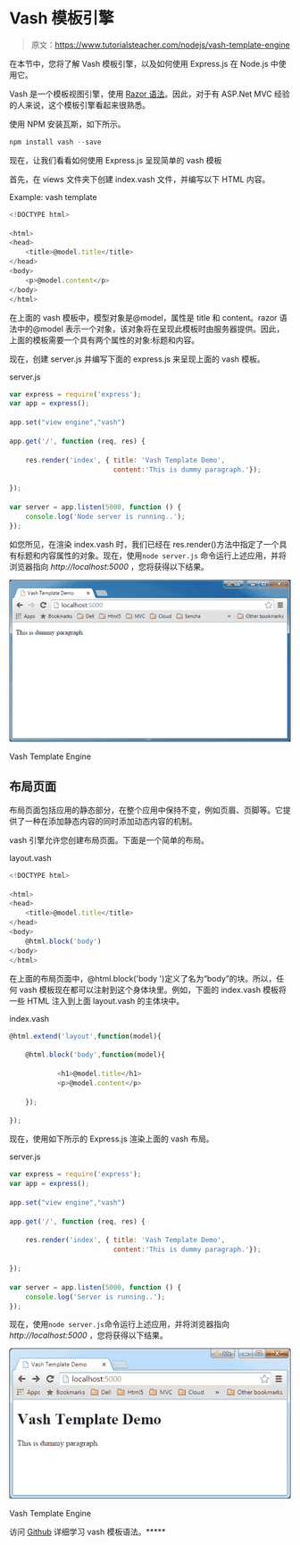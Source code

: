 # Vash 模板引擎

> 原文：<https://www.tutorialsteacher.com/nodejs/vash-template-engine>

在本节中，您将了解 Vash 模板引擎，以及如何使用 Express.js 在 Node.js 中使用它。

Vash 是一个模板视图引擎，使用 [Razor 语法](https://www.asp.net/web-pages/overview/getting-started/introducing-razor-syntax-(c))。因此，对于有 ASP.Net MVC 经验的人来说，这个模板引擎看起来很熟悉。

使用 NPM 安装瓦斯，如下所示。

```js
npm install vash --save
```

现在，让我们看看如何使用 Express.js 呈现简单的 vash 模板

首先，在 views 文件夹下创建 index.vash 文件，并编写以下 HTML 内容。

Example: vash template 

```js
<!DOCTYPE html>

<html>
<head>
    <title>@model.title</title>
</head>
<body>
    <p>@model.content</p>
</body>
</html>
```

在上面的 vash 模板中，模型对象是@model，属性是 title 和 content。razor 语法中的@model 表示一个对象，该对象将在呈现此模板时由服务器提供。因此，上面的模板需要一个具有两个属性的对象:标题和内容。

现在，创建 server.js 并编写下面的 express.js 来呈现上面的 vash 模板。

server.js 

```js
var express = require('express');
var app = express();

app.set("view engine","vash")

app.get('/', function (req, res) {

    res.render('index', { title: 'Vash Template Demo', 
                          content:'This is dummy paragraph.'});

});

var server = app.listen(5000, function () {
    console.log('Node server is running..');
});
```

如您所见，在渲染 index.vash 时，我们已经在 res.render()方法中指定了一个具有标题和内容属性的对象。现在，使用`node server.js` 命令运行上述应用，并将浏览器指向 *http://localhost:5000* ，您将获得以下结果。

![](img/56d436ee06eca58ee2be5672298f35eb.png)

Vash Template Engine



## 布局页面

布局页面包括应用的静态部分，在整个应用中保持不变，例如页眉、页脚等。它提供了一种在添加静态内容的同时添加动态内容的机制。

vash 引擎允许您创建布局页面。下面是一个简单的布局。

layout.vash 

```js
<!DOCTYPE html>

<html>
<head>
    <title>@model.title</title>
</head>
<body>
    @html.block('body')
</body>
</html> 
```

在上面的布局页面中，@html.block('body ')定义了名为“body”的块。所以，任何 vash 模板现在都可以注射到这个身体块里。例如，下面的 index.vash 模板将一些 HTML 注入到上面 layout.vash 的主体块中。

index.vash 

```js
@html.extend('layout',function(model){

	@html.block('body',function(model){

            <h1>@model.title</h1>
            <p>@model.content</p>

    });

}); 
```

现在，使用如下所示的 Express.js 渲染上面的 vash 布局。

server.js 

```js
var express = require('express');
var app = express();

app.set("view engine","vash")

app.get('/', function (req, res) {

    res.render('index', { title: 'Vash Template Demo', 
                          content:'This is dummy paragraph.'});

});

var server = app.listen(5000, function () {
    console.log('Server is running..');
}); 
```

现在，使用`node server.js`命令运行上述应用，并将浏览器指向 *http://localhost:5000* ，您将获得以下结果。

![](img/e71ae174a5a2557a0b8f27e21a89c4e0.png)

Vash Template Engine



访问 [Github](https://github.com/kirbysayshi/vash) 详细学习 vash 模板语法。*****